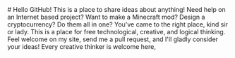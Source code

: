 <!-- BrowserCheck credit Michael Bleidistel !-->
<div id="browser">
# Hello GitHub!
This is a place to share ideas about anything! Need help on an Internet based project? Want to make a Minecraft mod? Design a cryptocurrency? Do them all in one? You've came to the right place, kind sir or lady. This is a place for free technological, creative, and logical thinking. Feel welcome on my site, send me a pull request, and I'll gladly consider your ideas! Every creative thinker is welcome here, 
</div>

<script>
	function BrowserCheck() //Returns an array of [name,number]
		var N= navigator.appName, ua= navigator.userAgent, tem;
		var M= ua.match(/(opera|chrome|safari|firefox|msie|trident)\/?\s*(\.?\d+(\.\d+)*)/i);
		if(M && (tem= ua.match(/version\/([\.\d]+)/i))!= null) {M[2]=tem[1];}
		M= M? [M[1], M[2]]: [N, navigator.appVersion,'-?'];
		return M;
	}
	document.getElementById("browser").innerHTML += (" even users of "+BrowserCheck()[0]+" "+BrowserCheck()[1]+"!"); //returns name and number
</script>
